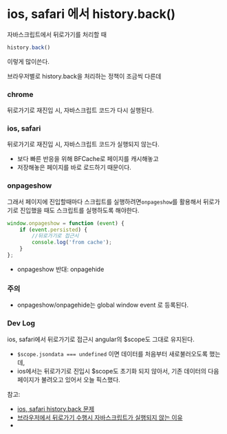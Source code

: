 # ios, safari 에서 history.back()

자바스크립트에서 뒤로가기를 처리할 때 

```javascript
history.back() 
```
이렇게 많이쓴다.

브라우저별로 history.back을 처리하는 정책이 조금씩 다른데

### chrome

뒤로가기로 재진입 시, 자바스크립트 코드가 다시 실행된다.

### ios, safari

뒤로가기로 재진입 시, 자바스크립트 코드가 실행되지 않는다.

- 보다 빠른 반응을 위해 BFCache로 페이지를 캐시해놓고
- 저장해놓은 페이지를 바로 로드하기 때문이다.

### onpageshow 

그래서 페이지에 진입할때마다 스크립트를 실행하려면`onpageshow`를 활용해서 뒤로가기로 진입했을 때도 스크립트를 실행하도록 해야한다.

```javascript
window.onpageshow = function (event) {
	if (event.persisted) {
		//뒤로가기로 접근시
		console.log('from cache');
	}
};
```
- onpageshow 반대: onpagehide

### 주의

- onpageshow/onpagehide는 global window event 로 등록된다. 

### Dev Log

ios, safari에서 뒤로가기로 접근시 angular의 $scope도 그대로 유지된다. 


- `$scope.jsondata === undefined` 이면 데이터를 처음부터 새로불러오도록 했는데, 
- ios에서는 뒤로가기로 진입시 $scope도 초기화 되지 않아서, 기존 데이터의 다음페이지가 불려오고 있어서 오늘 픽스했다.

참고:
 
- [ios, safari history.back 문제 ](kdsr2z0.github.io/safari_javascript_cache/)
- [브라우저에서 뒤로가기 수행시 자바스크립트가 실행되지 않는 이유](http://programmingsummaries.tistory.com/380)
- 